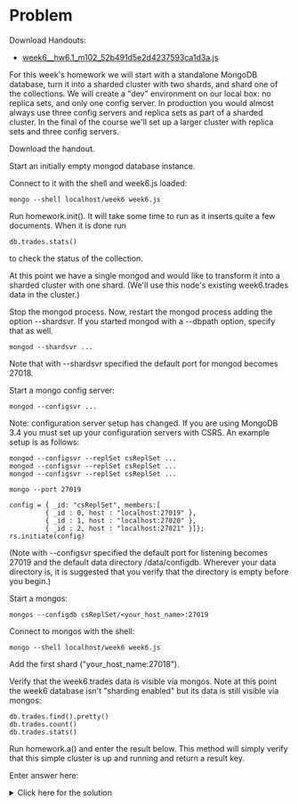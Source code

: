 # Problem
Download Handouts:
 - <a href="https://university.mongodb.com/static/MongoDB_2017_M102_October/handouts/week6__hw6.1_m102_52b491d5e2d4237593ca1d3a.js">week6__hw6.1_m102_52b491d5e2d4237593ca1d3a.js</a>

For this week's homework we will start with a standalone MongoDB database, turn it into a sharded cluster with two shards, and shard one of the collections. We will create a "dev" environment on our local box: no replica sets, and only one config server. In production you would almost always use three config servers and replica sets as part of a sharded cluster. In the final of the course we'll set up a larger cluster with replica sets and three config servers.

Download the handout.

Start an initially empty mongod database instance.

Connect to it with the shell and week6.js loaded:

    mongo --shell localhost/week6 week6.js

Run homework.init(). It will take some time to run as it inserts quite a few documents. When it is done run

    db.trades.stats()

to check the status of the collection.

At this point we have a single mongod and would like to transform it into a sharded cluster with one shard. (We'll use this node's existing week6.trades data in the cluster.)

Stop the mongod process. Now, restart the mongod process adding the option --shardsvr. If you started mongod with a --dbpath option, specify that as well.

    mongod --shardsvr ...

Note that with --shardsvr specified the default port for mongod becomes 27018.

Start a mongo config server:

    mongod --configsvr ...

Note: configuration server setup has changed. If you are using MongoDB 3.4 you must set up your configuration servers with CSRS. An example setup is as follows:

    mongod --configsvr --replSet csReplSet ...
    mongod --configsvr --replSet csReplSet ...
    mongod --configsvr --replSet csReplSet ...
    
    mongo --port 27019
    
    config = { _id: "csReplSet", members:[
             { _id : 0, host : "localhost:27019" },
             { _id : 1, host : "localhost:27020" },
             { _id : 2, host : "localhost:27021" }]};
    rs.initiate(config)
	
(Note with --configsvr specified the default port for listening becomes 27019 and the default data directory /data/configdb. Wherever your data directory is, it is suggested that you verify that the directory is empty before you begin.)

Start a mongos:

    mongos --configdb csReplSet/<your_host_name>:27019

Connect to mongos with the shell:

    mongo --shell localhost/week6 week6.js

Add the first shard ("your_host_name:27018").

Verify that the week6.trades data is visible via mongos. Note at this point the week6 database isn't "sharding enabled" but its data is still visible via mongos:

    db.trades.find().pretty()
    db.trades.count()
    db.trades.stats()

Run homework.a() and enter the result below. This method will simply verify that this simple cluster is up and running and return a result key.

Enter answer here:

<details>
  <summary>Click here for the solution</summary>
    <ul>
      <li>1000001</li>
	</ul>
</details>